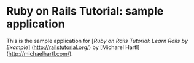 #  Ruby on Rails Tutorial:  sample application

This is the sample application for 
[*Ruby on Rails Tutorial:  Learn Rails by Example*] (http://railstutorial.org/)
by [Micharel Hartl]  (http://michaelhartl.com/).


